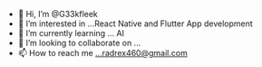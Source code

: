 - 👋 Hi, I’m @G33kfleek
- 👀 I’m interested in ...React Native and Flutter App development
- 🌱 I’m currently learning ... AI
- 💞️ I’m looking to collaborate on ...
- 📫 How to reach me ...radrex460@gmail.com

<!---
G33kfleek/G33kfleek is a ✨ special ✨ repository because its `README.md` (this file) appears on your GitHub profile.
You can click the Preview link to take a look at your changes.
--->
